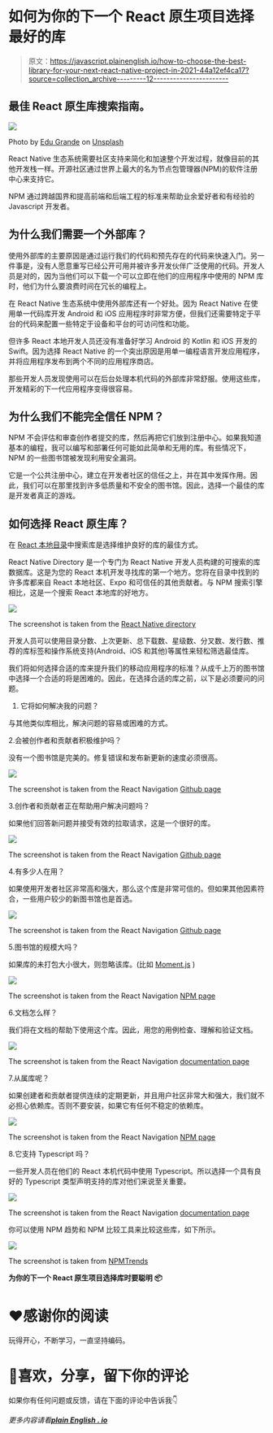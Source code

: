 # 如何为你的下一个 React 原生项目选择最好的库

> 原文：<https://javascript.plainenglish.io/how-to-choose-the-best-library-for-your-next-react-native-project-in-2021-44a12ef4ca17?source=collection_archive---------12----------------------->

## 最佳 React 原生库搜索指南。

![](img/93ebb5de51b7f367e0021c56b71d1406.png)

Photo by [Edu Grande](https://unsplash.com/@edgr?utm_source=medium&utm_medium=referral) on [Unsplash](https://unsplash.com?utm_source=medium&utm_medium=referral)

React Native 生态系统需要社区支持来简化和加速整个开发过程，就像目前的其他开发栈一样。开源社区通过世界上最大的名为节点包管理器(NPM)的软件注册中心来支持它。

NPM 通过跨越国界和提高前端和后端工程的标准来帮助业余爱好者和有经验的 Javascript 开发者。

## 为什么我们需要一个外部库？

使用外部库的主要原因是通过运行我们的代码和预先存在的代码来快速入门。另一件事是，没有人愿意重写已经公开可用并被许多开发伙伴广泛使用的代码。开发人员是对的，因为当他们可以下载一个可以立即在他们的应用程序中使用的 NPM 库时，他们为什么要浪费时间在冗长的编程上。

在 React Native 生态系统中使用外部库还有一个好处。因为 React Native 在使用单一代码库开发 Android 和 iOS 应用程序时非常方便，但我们还需要特定于平台的代码来配置一些特定于设备和平台的可访问性和功能。

但许多 React 本地开发人员还没有准备好学习 Android 的 Kotlin 和 iOS 开发的 Swift。因为选择 React Native 的一个突出原因是用单一编程语言开发应用程序，并将应用程序发布到两个不同的应用程序商店。

那些开发人员发现使用可以在后台处理本机代码的外部库非常舒服。使用这些库，开发精彩的下一代应用程序变得很容易。

## **为什么我们不能完全信任 NPM？**

NPM 不会评估和审查创作者提交的库，然后再把它们放到注册中心。如果我知道基本的编程，我可以编写和部署任何可能如此简单和无用的库。有些情况下，NPM 的一些图书馆被发现利用安全漏洞。

它是一个公共注册中心，建立在开发者社区的信任之上，并在其中发挥作用。因此，我们可以在那里找到许多低质量和不安全的图书馆。因此，选择一个最佳的库是开发者真正的游戏。

## **如何选择 React 原生库？**

在 [React 本地目录](https://reactnative.directory/)中搜索库是选择维护良好的库的最佳方式。

React Native Directory 是一个专门为 React Native 开发人员构建的可搜索的库数据库。这是为您的 React 本机开发寻找库的第一个地方。您将在目录中找到的许多库都来自 React 本地社区、Expo 和可信任的其他贡献者。与 NPM 搜索引擎相比，这是一个搜索 React 本地库的好地方。

![](img/35a8e294f1d0aabcebf500b35f5602ab.png)

The screenshot is taken from the [React Native directory](https://reactnative.directory/?search=navigation)

开发人员可以使用目录分数、上次更新、总下载数、星级数、分叉数、发行数、推荐的库标签和操作系统支持(Android、iOS 和其他)等属性来轻松筛选最佳库。

我们将如何选择合适的库来提升我们的移动应用程序的标准？从成千上万的图书馆中选择一个合适的将是困难的。因此，在选择合适的库之前，以下是必须要问的问题。

1.  它将如何解决我的问题？

与其他类似库相比，解决问题的容易或困难的方式。

2.会被创作者和贡献者积极维护吗？

没有一个图书馆是完美的。修复错误和发布新更新的速度必须很高。

![](img/4d7da8f0661ef400eb87bb3d98c84452.png)

The screenshot is taken from the React Navigation [Github page](https://github.com/react-navigation/react-navigation)

3.创作者和贡献者正在帮助用户解决问题吗？

如果他们回答新问题并接受有效的拉取请求，这是一个很好的库。

![](img/3cb495db36a2ff4f6d896632dc41a1a1.png)

The screenshot is taken from the React Navigation [Github page](https://github.com/react-navigation/react-navigation)

4.有多少人在用？

如果使用开发者社区非常高和强大，那么这个库是非常可信的。但如果其他因素符合，一些用户较少的新图书馆也是首选。

![](img/4e8476182fb34e54d100b6c39f42c53c.png)

The screenshot is taken from the React Navigation [Github page](https://github.com/react-navigation/react-navigation)

5.图书馆的规模大吗？

如果库的未打包大小很大，则忽略该库。(比如 [Moment.js](https://momentjs.com/docs/) )

![](img/57d7465a19ad0e7a6e5f96ddc52b056e.png)

The screenshot is taken from the React Navigation [NPM page](https://www.npmjs.com/package/@react-navigation/native)

6.文档怎么样？

我们将在文档的帮助下使用这个库。因此，用您的用例检查、理解和验证文档。

![](img/3bd05c47b10a7c17698fbd7ad4c1ed3d.png)

The screenshot is taken from the React Navigation [documentation page](https://reactnavigation.org/docs/getting-started/)

7.从属库呢？

如果创建者和贡献者提供连续的定期更新，并且用户社区非常大和强大，我们就不必担心依赖库。否则不要安装，如果它有任何不稳定的依赖库。

![](img/b9e421c72472466f462c5415c37db31c.png)

The screenshot is taken from the React Navigation [NPM page](https://www.npmjs.com/package/@react-navigation/native)

8.它支持 Typescript 吗？

一些开发人员在他们的 React 本机代码中使用 Typescript。所以选择一个具有良好的 Typescript 类型声明支持的库对他们来说至关重要。

![](img/6b9d6c3196812b516863e4ef46b157c5.png)

The screenshot is taken from the React Navigation [documentation page](https://reactnavigation.org/docs/typescript/)

你可以使用 NPM 趋势和 NPM 比较工具来比较这些库，如下所示。

![](img/fe07f4e481a5de065b00d5070873e4f8.png)

The screenshot is taken from [NPMTrends](https://www.npmtrends.com/@react-navigation/native-vs-react-native-navigation)

**为你的下一个 React 原生项目选择库时要聪明** **📦**

# ❤️感谢你的阅读

玩得开心，不断学习，一直坚持编码。

# 👏喜欢，分享，留下你的评论

如果你有任何问题或反馈，请在下面的评论中告诉我👇

*更多内容请看*[***plain English . io***](http://plainenglish.io/)